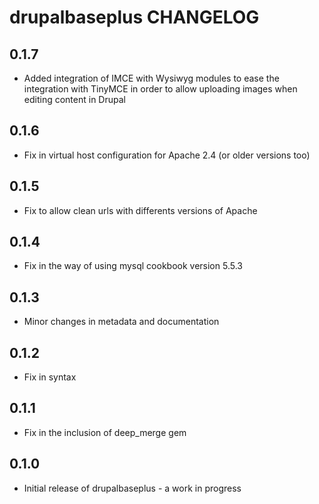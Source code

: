 drupalbaseplus CHANGELOG
========================

0.1.7
-----
- Added integration of IMCE with Wysiwyg modules to ease the integration with
TinyMCE in order to allow uploading images when editing content in Drupal

0.1.6
-----
- Fix in virtual host configuration for Apache 2.4 (or older versions too)

0.1.5
-----
- Fix to allow clean urls with differents versions of Apache

0.1.4
-----
- Fix in the way of using mysql cookbook version 5.5.3

0.1.3
-----
- Minor changes in metadata and documentation

0.1.2
-----
- Fix in syntax

0.1.1
-----
- Fix in the inclusion of deep_merge gem

0.1.0
-----
- Initial release of drupalbaseplus - a work in progress
